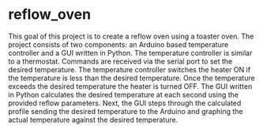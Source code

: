 reflow_oven
===========
This goal of this project is to create a reflow oven using a toaster oven.  The project consists of two components: an Arduino based temperature controller and a GUI written in Python.  The temperature controller is similar to a thermostat.  Commands are received via the serial port to set the desired temperature.  The temperature controller switches the heater ON if the temperature is less than the desired temperature.  Once the temperature exceeds the desired temperature the heater is turned OFF.  The GUI written in Python calculates the desired temperature at each second using the provided reflow parameters.  Next, the GUI steps through the calculated profile sending the desired temperature to the Arduino and graphing the actual temperature against the desired temperature.
